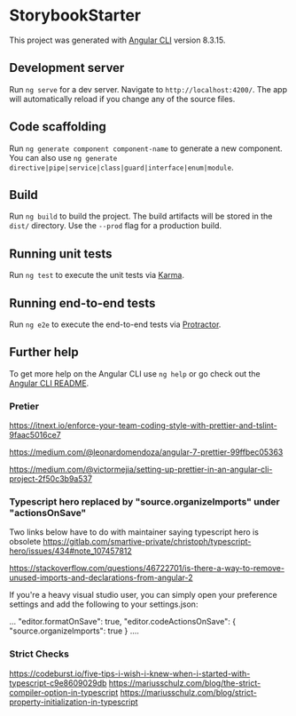 # StorybookStarter

This project was generated with [Angular CLI](https://github.com/angular/angular-cli) version 8.3.15.

## Development server

Run `ng serve` for a dev server. Navigate to `http://localhost:4200/`. The app will automatically reload if you change any of the source files.

## Code scaffolding

Run `ng generate component component-name` to generate a new component. You can also use `ng generate directive|pipe|service|class|guard|interface|enum|module`.

## Build

Run `ng build` to build the project. The build artifacts will be stored in the `dist/` directory. Use the `--prod` flag for a production build.

## Running unit tests

Run `ng test` to execute the unit tests via [Karma](https://karma-runner.github.io).

## Running end-to-end tests

Run `ng e2e` to execute the end-to-end tests via [Protractor](http://www.protractortest.org/).

## Further help

To get more help on the Angular CLI use `ng help` or go check out the [Angular CLI README](https://github.com/angular/angular-cli/blob/master/README.md).

### Pretier

https://itnext.io/enforce-your-team-coding-style-with-prettier-and-tslint-9faac5016ce7

https://medium.com/@leonardomendoza/angular-7-prettier-99ffbec05363

https://medium.com/@victormejia/setting-up-prettier-in-an-angular-cli-project-2f50c3b9a537

### Typescript hero replaced by "source.organizeImports" under "actionsOnSave"

Two links below have to do with maintainer saying typescript hero is obsolete
https://gitlab.com/smartive-private/christoph/typescript-hero/issues/434#note_107457812

https://stackoverflow.com/questions/46722701/is-there-a-way-to-remove-unused-imports-and-declarations-from-angular-2

If you're a heavy visual studio user, you can simply open your preference settings and add the following to your settings.json:

...
"editor.formatOnSave": true,
"editor.codeActionsOnSave": {
"source.organizeImports": true
}
....


### Strict Checks
https://codeburst.io/five-tips-i-wish-i-knew-when-i-started-with-typescript-c9e8609029db
https://mariusschulz.com/blog/the-strict-compiler-option-in-typescript
https://mariusschulz.com/blog/strict-property-initialization-in-typescript